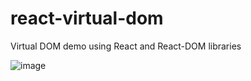# react-virtual-dom
Virtual DOM demo using React and React-DOM libraries

![image](https://user-images.githubusercontent.com/5390209/185469704-11e44cbb-04f0-475b-912d-554bbf59d8d1.png)

